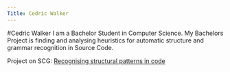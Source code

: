 ```yaml
---
Title: Cedric Walker
---
```

#Cedric Walker
I am a Bachelor Student in Computer Science. My Bachelors Project is finding and analysing heuristics for automatic structure and grammar recognition in Source Code.

Project on SCG: [Recognising structural patterns in code](%base_url%/wiki/projects/archive/Recognising-structural-patterns-in-code)
